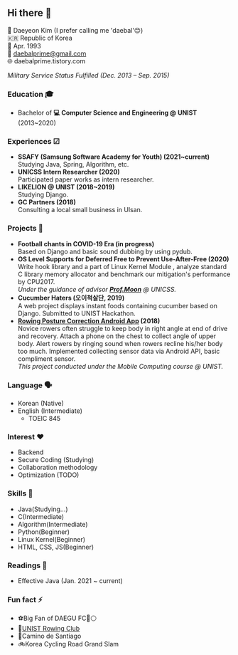 
## Hi there 👋

📛 Daeyeon Kim (I prefer calling me 'daebal'😊)  
🇰🇷 Republic of Korea  
🎂 Apr. 1993  
📧 daebalprime@gmail.com  
🌐 daebalprime.tistory.com  

*Military Service Status Fulfilled (Dec. 2013 – Sep. 2015)*


### Education 🎓

- Bachelor of **💻 Computer Science and Engineering @ UNIST** (2013~2020)

### Experiences ☑
- **SSAFY (Samsung Software Academy for Youth) (2021~current)**  
	Studying Java, Spring, Algorithm, etc.
- **UNICSS Intern Researcher (2020)**  
	Participated paper works as intern researcher.
- **LIKELION @ UNIST (2018~2019)**  
	Studying Django.
- **GC Partners (2018)**  
	Consulting a local small business in Ulsan.


### Projects 🤖
- **Football️ chants in COVID-19 Era (in progress)**  
	Based on Django and basic sound dubbing by using pydub.
- **OS Level Supports for Deferred Free to Prevent Use-After-Free (2020)**  
	 Write hook library and a part of Linux Kernel Module , analyze standard C library memory allocator and benchmark our mitigation's performance by CPU2017.  
	 *Under the guidance of advisor [**Prof.Moon**](https://hyungon.unist.ac.kr/) @ UNICSS.*
- **Cucumber Haters (오이척살단, 2019)**  
	A web project displays instant foods containing cucumber based on Django. Submitted to UNIST Hackathon.
- **[Rowing Posture Correction Android App](https://github.com/daebalprime/UNI19FF_CSE465_FinalProject) (2018)**  
	Novice rowers often struggle to keep body in right angle at end of drive and recovery. Attach a phone on the chest to collect angle of upper body. Alert rowers by ringing sound when rowers recline his/her body too much.  Implemented collecting sensor data via Android API, basic compliment sensor.  
	*This project conducted under the Mobile Computing course @ UNIST.*

### Language 🗣
- Korean (Native)  
- English (Intermediate)  
	- TOEIC 845

### Interest ❤️️
- Backend
- Secure Coding (Studying)
- Collaboration methodology
- Optimization (TODO)

### Skills 🤹
- Java(Studying...)
- C(Intermediate)
- Algorithm(Intermediate)
- Python(Beginner)
- Linux Kernel(Beginner)
- HTML, CSS, JS(Beginner)

### Readings 📖
- Effective Java (Jan. 2021 ~ current)

### Fun fact ⚡️
- ️⚽️Big Fan of DAEGU FC🔵⚪️
- 🚣[UNIST Rowing Club](http://rowing.unist.ac.kr/)
- 🥾Camino de Santiago
- 🚲Korea Cycling Road Grand Slam


